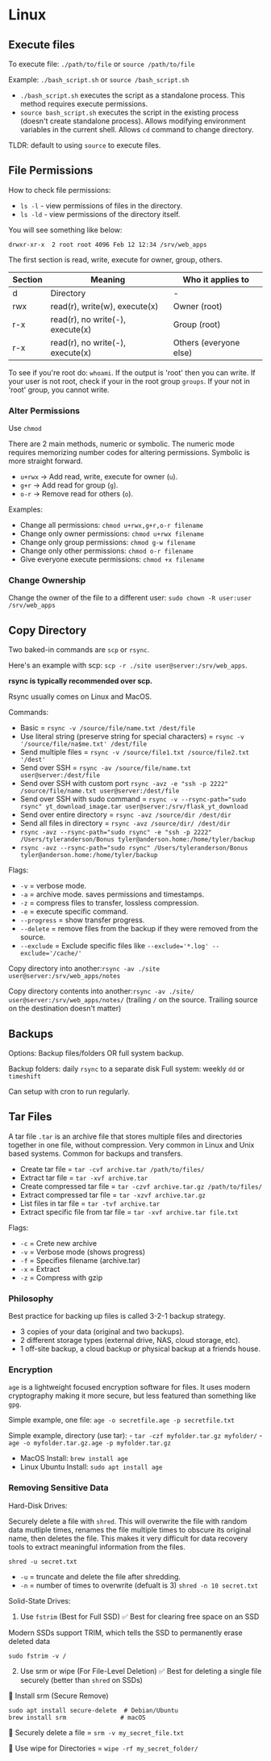 # Linux

## Execute files

To execute file: ``./path/to/file`` or ``source /path/to/file``

Example: ``./bash_script.sh`` or ``source /bash_script.sh``

- ``./bash_script.sh`` executes the script as a standalone process. This method requires execute permissions.
- ``source bash_script.sh`` executes the script in the existing process (doesn't create standalone process). Allows
modifying environment variables in the current shell. Allows ``cd`` command to change directory.

TLDR: default to using ``source`` to execute files.

## File Permissions

How to check file permissions: 

- ``ls -l`` - view permissions of files in the directory.
- ``ls -ld`` - view permissions of the directory itself.

You will see something like below:

``drwxr-xr-x  2 root root 4096 Feb 12 12:34 /srv/web_apps``

The first section is read, write, execute for owner, group, others. 

| Section | Meaning                          | Who it applies to      |
|---------|----------------------------------|------------------------|
| d       | Directory                        | -                      |
| rwx     | read(r), write(w), execute(x)    | Owner (root)           |
| r-x     | read(r), no write(-), execute(x) | Group (root)           |          
| r-x     | read(r), no write(-), execute(x) | Others (everyone else) |

To see if you're root do: ``whoami``. If the output is 'root' then you can write.
If your user is not root, check if your in the root group ``groups``. If your
not in 'root' group, you cannot write.

### Alter Permissions

Use ``chmod``

There are 2 main methods, numeric or symbolic. The numeric mode requires memorizing number codes for altering permissions.
Symbolic is more straight forward.

- ``u+rwx`` → Add read, write, execute for owner (``u``).
- ``g+r`` → Add read for group (``g``).
- ``o-r`` → Remove read for others (``o``).

Examples:

- Change all permissions: ``chmod u+rwx,g+r,o-r filename``
- Change only owner permissions: ``chmod u+rwx filename``
- Change only group permissions: ``chmod g-w filename``
- Change only other permissions: ``chmod o-r filename``
- Give everyone execute permissions: ``chmod +x filename``

### Change Ownership

Change the owner of the file to a different user: ``sudo chown -R user:user /srv/web_apps``

## Copy Directory

Two baked-in commands are ``scp`` or ``rsync``.

Here's an example with scp: ``scp -r ./site user@server:/srv/web_apps``.

**rsync is typically recommended over scp.**

Rsync usually comes on Linux and MacOS. 

Commands: 

- Basic = ``rsync -v /source/file/name.txt /dest/file``
- Use literal string (preserve string for special characters) = ``rsync -v '/source/file/na$me.txt' /dest/file``
- Send multiple files = ``rsync -v /source/file1.txt /source/file2.txt '/dest'``
- Send over SSH = ``rsync -av /source/file/name.txt user@server:/dest/file``
- Send over SSH with custom port ``rsync -avz -e "ssh -p 2222" /source/file/name.txt user@server:/dest/file``
- Send over SSH with sudo command = ``rsync -v --rsync-path="sudo rsync" yt_download_image.tar user@server:/srv/flask_yt_download``
- Send over entire directory = ``rsync -avz /source/dir /dest/dir``
- Send all files in directory = ``rsync -avz /source/dir/ /dest/dir``
- ``rsync -avz --rsync-path="sudo rsync" -e "ssh -p 2222" /Users/tyleranderson/Bonus tyler@anderson.home:/home/tyler/backup``
- ``rsync -avz --rsync-path="sudo rsync" /Users/tyleranderson/Bonus tyler@anderson.home:/home/tyler/backup``

Flags: 

- ``-v`` = verbose mode.
- ``-a`` = archive mode. saves permissions and timestamps.
- ``-z`` = compress files to transfer, lossless compression.
- ``-e`` = execute specific command.
- ``--progress`` = show transfer progress.
- ``--delete`` = remove files from the backup if they were removed from the source.
- ``--exclude`` = Exclude specific files like ``--exclude='*.log' --exclude='/cache/'``

Copy directory into another:``rsync -av ./site user@server:/srv/web_apps/notes``

Copy directory contents into another:``rsync -av ./site/ user@server:/srv/web_apps/notes/`` 
(trailing ``/`` on the source. Trailing source on the destination doesn't matter)

## Backups

Options: Backup files/folders OR full system backup.

Backup folders: daily ``rsync`` to a separate disk
Full system: weekly ``dd`` or ``timeshift``

Can setup with cron to run regularly.

## Tar Files

A tar file ``.tar`` is an archive file that stores multiple files and 
directories together in one file, without compression. Very common
in Linux and Unix based systems. Common for backups and transfers.

- Create tar file = ``tar -cvf archive.tar /path/to/files/``
- Extract tar file = ``tar -xvf archive.tar``
- Create compressed tar file = ``tar -czvf archive.tar.gz /path/to/files/``
- Extract compressed tar file = ``tar -xzvf archive.tar.gz``
- List files in tar file = ``tar -tvf archive.tar``
- Extract specific file from tar file = ``tar -xvf archive.tar file.txt``

Flags:

- ``-c`` = Crete new archive
- ``-v`` = Verbose mode (shows progress)
- ``-f`` = Specifies filename (archive.tar)
- ``-x`` = Extract
- ``-z`` = Compress with gzip

### Philosophy

Best practice for backing up files is called 3-2-1 backup strategy.

- 3 copies of your data (original and two backups).
- 2 different storage types (external drive, NAS, cloud storage, etc).
- 1 off-site backup, a cloud backup or physical backup at a friends house.

### Encryption

``age`` is a lightweight focused encryption software for files. 
It uses modern cryptography making it more secure, but less featured 
than something like ``gpg``.

Simple example, one file: ``age -o secretfile.age -p secretfile.txt``

Simple example, directory (use tar): 
    - ``tar -czf myfolder.tar.gz myfolder/``
    - ``age -o myfolder.tar.gz.age -p myfolder.tar.gz``

- MacOS Install: ``brew install age``
- Linux Ubuntu Install: ``sudo apt install age``

### Removing Sensitive Data

Hard-Disk Drives:

Securely delete a file with ``shred``. This will overwrite the file with 
random data mutliple times, renames the file multiple times to obscure 
its original name, then deletes the file. This makes it very difficult 
for data recovery tools to extract meaningful information from the files.

``shred -u secret.txt``

- ``-u`` = truncate and delete the file after shredding.
- ``-n`` = number of times to overwrite (defualt is 3) ``shred -n 10 secret.txt``

Solid-State Drives:

1. Use ``fstrim`` (Best for Full SSD)
✅ Best for clearing free space on an SSD

Modern SSDs support TRIM, which tells the SSD to permanently erase deleted data

``sudo fstrim -v /``

2. Use srm or wipe (For File-Level Deletion)
✅ Best for deleting a single file securely (better than ``shred`` on SSDs)

🔹 Install srm (Secure Remove)

```
sudo apt install secure-delete  # Debian/Ubuntu
brew install srm               # macOS
```

🔹 Securely delete a file = ``srm -v my_secret_file.txt`` 

🔹 Use wipe for Directories = ``wipe -rf my_secret_folder/``
